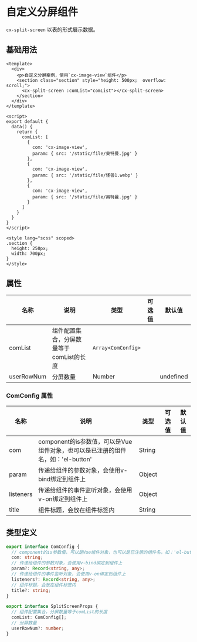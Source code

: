 # 自定义分屏组件

`cx-split-screen` 以表的形式展示数据。

## 基础用法

```vue
<template>
  <div>
    <p>自定义分屏案例，使用`cx-image-view`组件</p>
    <section class="section" style="height: 500px;  overflow: scroll;">
      <cx-split-screen :comList="comList"></cx-split-screen>
    </section>
  </div>
</template>

<script>
export default {
  data() {
    return {
      comList: [
        {
          com: 'cx-image-view',
          param: { src: '/static/file/奥特曼.jpg' }
        },
        {
          com: 'cx-image-view',
          param: { src: '/static/file/怪兽1.webp' }
        },
        {
          com: 'cx-image-view',
          param: { src: '/static/file/奥特曼.jpg' }
        }
      ]
    }
  }
}
</script>

<style lang="scss" scoped>
.section {
  height: 250px;
  width: 700px;
}
</style>
```

## 属性

| 名称 | 说明 | 类型 | 可选值 | 默认值 |
| ---- | --- | ---- | ----- | ----- |
| comList | 组件配置集合，分屏数量等于comList的长度 | `Array<ComConfig>` | | |
| userRowNum | 分屏数量 | Number | | undefined |

### ComConfig 属性

| 名称 | 说明 | 类型 | 可选值 | 默认值 |
| ---- | --- | ---- | ----- | ----- |
| com | component的is参数值，可以是Vue组件对象，也可以是已注册的组件名，如：'el-button' | String | | |
| param | 传递给组件的参数对象，会使用v-bind绑定到组件上 | Object | | |
| listeners | 传递给组件的事件监听对象，会使用v-on绑定到组件上 | Object | | |
| title | 组件标题，会放在组件标签内 | String | | |

## 类型定义

```ts
export interface ComConfig {
  // component的is参数值，可以是Vue组件对象，也可以是已注册的组件名，如：'el-button'
  com: string;
  // 传递给组件的参数对象，会使用v-bind绑定到组件上
  param?: Record<string, any>;
  // 传递给组件的事件监听对象，会使用v-on绑定到组件上
  listeners?: Record<string, any>;
  // 组件标题，会放在组件标签内
  title?: string;
}

export interface SplitScreenProps {
  // 组件配置集合，分屏数量等于comList的长度
  comList: ComConfig[];
  // 分屏数量
  userRowNum?: number;
}
``` 